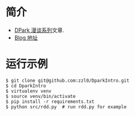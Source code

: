 # 简介

- [DPark 漫谈系列](posts/00-dpark.md)文章.
- [Blog 地址](http://zzl0.github.io/2014/08/05/dpark.html)

# 运行示例

```
$ git clone git@github.com:zzl0/DparkIntro.git
$ cd DparkIntro
$ virtualenv venv
$ source venv/bin/activate
$ pip install -r requirements.txt
$ python src/rdd.py  # run rdd.py for example
```
